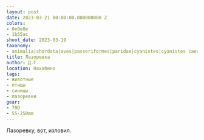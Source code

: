 ```yaml
---
layout: post
date: 2023-03-21 00:00:00.000000000 Z
colors:
- 0e0e0e
- 1b55ac
shoot_date: 2023-03-19
taxonomy:
- animalia|chordata|aves|passeriformes|paridae|cyanistes|cyanistes caeruleus
title: Лазоревка
author: Д.Г.
location: Нахабино
tags:
- животные
- птицы
- синицы
- лазоревки
gear:
- 70D
- 55-250mm
---
```

Лазоревку, вот, изловил.

